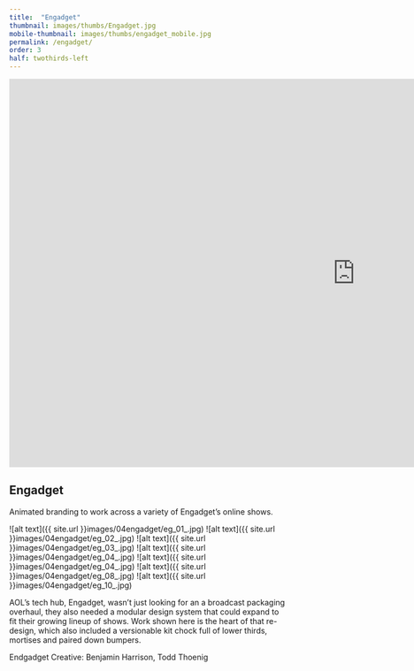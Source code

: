 ```yaml
---
title:  "Engadget"
thumbnail: images/thumbs/Engadget.jpg
mobile-thumbnail: images/thumbs/engadget_mobile.jpg
permalink: /engadget/
order: 3
half: twothirds-left
---
```


<div class='embed-container'>
	<iframe src="https://player.vimeo.com/video/77004054?color=78fab7&title=0&byline=0&portrait=0" width="1250" height="703" frameborder="0" webkitallowfullscreen mozallowfullscreen allowfullscreen></iframe>
<div class='embed-container'>


## Engadget
Animated branding to work across a variety of Engadget’s online shows.

![alt text]({{ site.url }}images/04engadget/eg_01_.jpg)
![alt text]({{ site.url }}images/04engadget/eg_02_.jpg)
![alt text]({{ site.url }}images/04engadget/eg_03_.jpg)
![alt text]({{ site.url }}images/04engadget/eg_04_.jpg)
![alt text]({{ site.url }}images/04engadget/eg_04_.jpg)
![alt text]({{ site.url }}images/04engadget/eg_08_.jpg)
![alt text]({{ site.url }}images/04engadget/eg_10_.jpg)


AOL’s tech hub, Engadget, wasn’t just looking for an a broadcast packaging overhaul, they also needed a modular design system that could expand to fit their growing lineup of shows. Work shown here is the heart of that re-design, which also included a versionable kit chock full of lower thirds, mortises and paired down bumpers.

Endgadget Creative: Benjamin Harrison, Todd Thoenig
